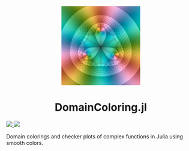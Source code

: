 <div align="center">
  <img src="docs/src/assets/logo.png" width=210/>
  <h1>DomainColoring.jl</h1>
</div>
<p>
  <a href="https://eprovst.github.io/DomainColoring.jl/stable">
    <img src="https://img.shields.io/badge/docs-stable-green.svg"/>
  </a>
  <a href="https://eprovst.github.io/DomainColoring.jl/dev">
    <img src="https://img.shields.io/badge/docs-dev-blue.svg"/>
  </a>
</p>
<p>
  Domain colorings and checker plots of complex functions in Julia using smooth colors.
</p>
